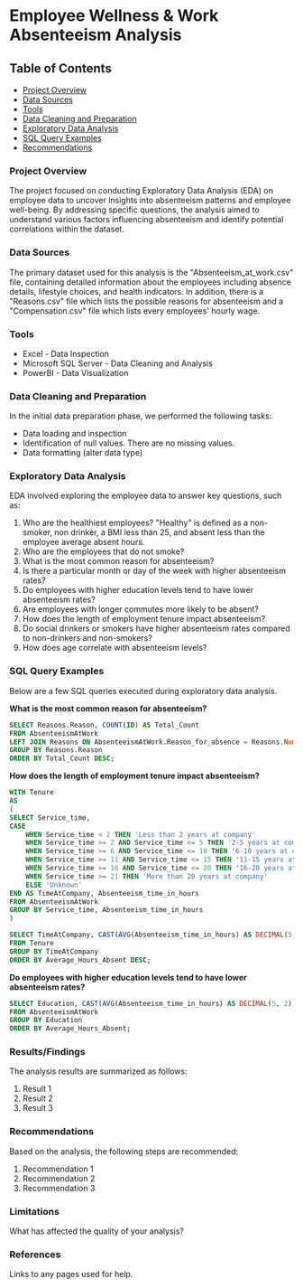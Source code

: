 # Employee Wellness & Work Absenteeism Analysis

## Table of Contents

- [Project Overview](#project-overview)
- [Data Sources](#data-sources)
- [Tools](#tools)
- [Data Cleaning and Preparation](#data-cleaning-and-preparation)
- [Exploratory Data Analysis](#exploratory-data-analysis)
- [SQL Query Examples](#sql-query-examples)
- [Recommendations](#recommendations)

### Project Overview
The project focused on conducting Exploratory Data Analysis (EDA) on employee data to uncover insights into absenteeism patterns and employee well-being. By addressing specific questions, the analysis aimed to understand various factors influencing absenteeism and identify potential correlations within the dataset.

### Data Sources
The primary dataset used for this analysis is the "Absenteeism_at_work.csv" file, containing detailed information about the employees including absence details, lifestyle choices, and health indicators. In addition, there is a "Reasons.csv" file which lists the possible reasons for absenteeism and a "Compensation.csv" file which lists every employees' hourly wage. 

### Tools

- Excel - Data Inspection
- Microsoft SQL Server - Data Cleaning and Analysis
- PowerBI - Data Visualization

### Data Cleaning and Preparation

In the initial data preparation phase, we performed the following tasks:
- Data loading and inspection
- Identification of null values. There are no missing values.
- Data formatting (alter data type)

### Exploratory Data Analysis

EDA involved exploring the employee data to answer key questions, such as:
1. Who are the healthiest employees? "Healthy" is defined as a non-smoker, non drinker, a BMI less than 25, and absent less than the employee average absent hours.
2. Who are the employees that do not smoke?
3. What is the most common reason for absenteeism?
4. Is there a particular month or day of the week with higher absenteeism rates?
5. Do employees with higher education levels tend to have lower absenteeism rates?
6. Are employees with longer commutes more likely to be absent?
7. How does the length of employment tenure impact absenteeism?
8. Do social drinkers or smokers have higher absenteeism rates compared to non-drinkers and non-smokers?
9. How does age correlate with absenteeism levels?

### SQL Query Examples

Below are a few SQL queries executed during exploratory data analysis.

**What is the most common reason for absenteeism?**

```sql
SELECT Reasons.Reason, COUNT(ID) AS Total_Count
FROM AbsenteeismAtWork
LEFT JOIN Reasons ON AbsenteeismAtWork.Reason_for_absence = Reasons.Number
GROUP BY Reasons.Reason
ORDER BY Total_Count DESC;
```

**How does the length of employment tenure impact absenteeism?**

```sql
WITH Tenure 
AS 
(
SELECT Service_time,
CASE
    WHEN Service_time < 2 THEN 'Less than 2 years at company'
    WHEN Service_time >= 2 AND Service_time <= 5 THEN '2-5 years at company'
    WHEN Service_time >= 6 AND Service_time <= 10 THEN '6-10 years at company'
    WHEN Service_time >= 11 AND Service_time <= 15 THEN '11-15 years at company'
    WHEN Service_time >= 16 AND Service_time <= 20 THEN '16-20 years at company'
    WHEN Service_time >= 21 THEN 'More than 20 years at company'
    ELSE 'Unknown'
END AS TimeAtCompany, Absenteeism_time_in_hours
FROM AbsenteeismAtWork
GROUP BY Service_time, Absenteeism_time_in_hours
)

SELECT TimeAtCompany, CAST(AVG(Absenteeism_time_in_hours) AS DECIMAL(5, 2)) AS Average_Hours_Absent
FROM Tenure
GROUP BY TimeAtCompany
ORDER BY Average_Hours_Absent DESC;
```

**Do employees with higher education levels tend to have lower absenteeism rates?**

```sql
SELECT Education, CAST(AVG(Absenteeism_time_in_hours) AS DECIMAL(5, 2)) AS Average_Hours_Absent
FROM AbsenteeismAtWork
GROUP BY Education
ORDER BY Average_Hours_Absent;
```

### Results/Findings

The analysis results are summarized as follows:
1. Result 1
2. Result 2
3. Result 3

### Recommendations

Based on the analysis, the following steps are recommended:
1. Recommendation 1
2. Recommendation 2
3. Recommendation 3

### Limitations
What has affected the quality of your analysis?

### References

Links to any pages used for help. 


